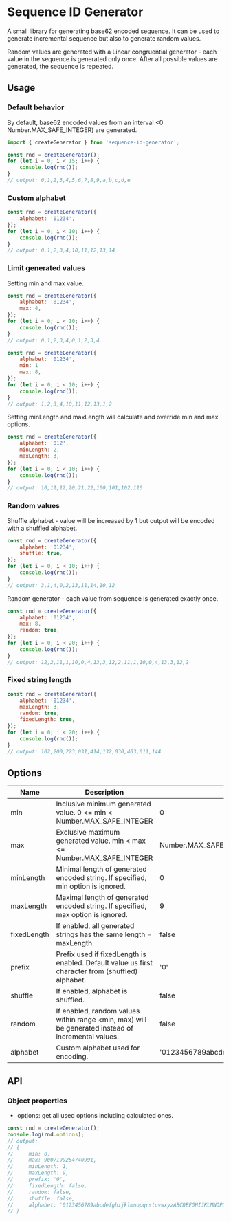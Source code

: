 # Sequence ID Generator

A small library for generating base62 encoded sequence. It can be used to generate incremental sequence but also to generate random values.

Random values are generated with a Linear congruential generator - each value in the sequence is generated only once. After all possible values are generated, the sequence is repeated.

## Usage

### Default behavior

By default, base62 encoded values from an interval <0 Number.MAX_SAFE_INTEGER) are generated.

```js
import { createGenerator } from 'sequence-id-generator';

const rnd = createGenerator();
for (let i = 0; i < 15; i++) {
    console.log(rnd());
}
// output: 0,1,2,3,4,5,6,7,8,9,a,b,c,d,e
```

### Custom alphabet

```js
const rnd = createGenerator({
    alphabet: '01234',
});
for (let i = 0; i < 10; i++) {
    console.log(rnd());
}
// output: 0,1,2,3,4,10,11,12,13,14
```

### Limit generated values

Setting min and max value.

```js
const rnd = createGenerator({
    alphabet: '01234',
    max: 4,
});
for (let i = 0; i < 10; i++) {
    console.log(rnd());
}
// output: 0,1,2,3,4,0,1,2,3,4
```

```js
const rnd = createGenerator({
    alphabet: '01234',
    min: 1
    max: 8,
});
for (let i = 0; i < 10; i++) {
    console.log(rnd());
}
// output: 1,2,3,4,10,11,12,13,1,2
```

Setting minLength and maxLength will calculate and override min and max options.

```js
const rnd = createGenerator({
    alphabet: '012',
    minLength: 2,
    maxLength: 3,
});
for (let i = 0; i < 10; i++) {
    console.log(rnd());
}
// output: 10,11,12,20,21,22,100,101,102,110
```

### Random values

Shuffle alphabet - value will be increased by 1 but output will be encoded with a shuffled alphabet.

```js
const rnd = createGenerator({
    alphabet: '01234',
    shuffle: true,
});
for (let i = 0; i < 10; i++) {
    console.log(rnd());
}
// output: 3,1,4,0,2,13,11,14,10,12
```

Random generator - each value from sequence is generated exactly once.

```js
const rnd = createGenerator({
    alphabet: '01234',
    max: 8,
    random: true,
});
for (let i = 0; i < 20; i++) {
    console.log(rnd());
}
// output: 12,2,11,1,10,0,4,13,3,12,2,11,1,10,0,4,13,3,12,2
```

### Fixed string length

```js
const rnd = createGenerator({
    alphabet: '01234',
    maxLength: 3,
    random: true,
    fixedLength: true,
});
for (let i = 0; i < 20; i++) {
    console.log(rnd());
}
// output: 102,200,223,031,414,132,030,403,011,144
```

## Options

| Name        | Description                                                                                        | Default                                                         |
| ----------- | -------------------------------------------------------------------------------------------------- | --------------------------------------------------------------- |
| min         | Inclusive minimum generated value. 0 <= min < Number.MAX_SAFE_INTEGER                              | 0                                                               |
| max         | Exclusive maximum generated value. min < max <= Number.MAX_SAFE_INTEGER                            | Number.MAX_SAFE_INTEGER                                         |
| minLength   | Minimal length of generated encoded string. If specified, min option is ignored.                   | 0                                                               |
| maxLength   | Maximal length of generated encoded string. If specified, max option is ignored.                   | 9                                                               |
| fixedLength | If enabled, all generated strings has the same length = maxLength.                                 | false                                                           |
| prefix      | Prefix used if fixedLength is enabled. Default value us first character from (shuffled) alphabet.  | '0'                                                             |
| shuffle     | If enabled, alphabet is shuffled.                                                                  | false                                                           |
| random      | If enabled, random values within range <min, max) will be generated instead of incremental values. | false                                                           |
| alphabet    | Custom alphabet used for encoding.                                                                 | '0123456789abcdefghijklmnopqrstuvwxyzABCDEFGHIJKLMNOPQRSTUVWXYZ |

## API

### Object properties

-   options: get all used options including calculated ones.

```js
const rnd = createGenerator();
console.log(rnd.options);
// output:
// {
//     min: 0,
//     max: 9007199254740991,
//     minLength: 1,
//     maxLength: 9,
//     prefix: '0',
//     fixedLength: false,
//     random: false,
//     shuffle: false,
//     alphabet: '0123456789abcdefghijklmnopqrstuvwxyzABCDEFGHIJKLMNOPQRSTUVWXYZ'
// }
```
